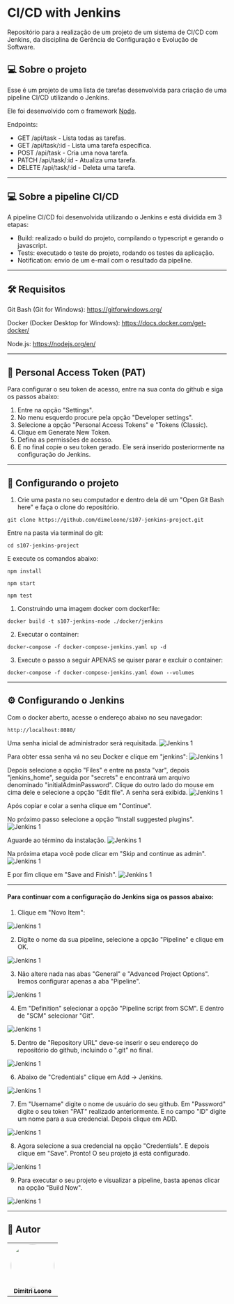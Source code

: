 # CI/CD with Jenkins
Repositório para a realização de um projeto de um sistema de CI/CD com Jenkins, da disciplina de Gerência de Configuração e Evolução de Software.

## 💻 Sobre o projeto

Esse é um projeto de uma lista de tarefas desenvolvida para criação de uma pipeline CI/CD utilizando o Jenkins.

Ele foi desenvolvido com o framework [Node](https://nodejs.org/en/).

Endpoints:

- GET /api/task - Lista todas as tarefas.
- GET /api/task/:id - Lista uma tarefa específica.
- POST /api/task - Cria uma nova tarefa.
- PATCH /api/task/:id - Atualiza uma tarefa.
- DELETE /api/task/:id - Deleta uma tarefa.

---

## 💻 Sobre a pipeline CI/CD

A pipeline CI/CD foi desenvolvida utilizando o Jenkins e está dividida em 3 etapas:

- Build: realizado o build do projeto, compilando o typescript e gerando o javascript.
- Tests: executado o teste do projeto, rodando os testes da aplicação.
- Notification: envio de um e-mail com o resultado da pipeline.

---

## 🛠 Requisitos

Git Bash (Git for Windows): https://gitforwindows.org/

Docker (Docker Desktop for Windows): https://docs.docker.com/get-docker/

Node.js: https://nodejs.org/en/

---

## 📁 Personal Access Token (PAT)

Para configurar o seu token de acesso, entre na sua conta do github e siga os passos abaixo:
1. Entre na opção "Settings".
2. No menu esquerdo procure pela opção "Developer settings".
3. Selecione a opção "Personal Access Tokens" e "Tokens (Classic).
4. Clique em Generate New Token.
5. Defina as permissões de acesso.
6. E no final copie o seu token gerado. Ele será inserido posteriormente na configuração do Jenkins.

---

## 🧭 Configurando o projeto

1. Crie uma pasta no seu computador e dentro dela dê um "Open Git Bash here" e faça o clone do repositório.
```
git clone https://github.com/dimeleone/s107-jenkins-project.git
```

Entre na pasta via terminal do git:
```
cd s107-jenkins-project
```
E execute os comandos abaixo:
```
npm install
```
```
npm start
```
```
npm test
```


1. Construindo uma imagem docker com dockerfile:
```
docker build -t s107-jenkins-node ./docker/jenkins 
```

2. Executar o container:
```
docker-compose -f docker-compose-jenkins.yaml up -d
```

3. Execute o passo a seguir APENAS se quiser parar e excluir o container:
```
docker-compose -f docker-compose-jenkins.yaml down --volumes
```

---

## ⚙️ Configurando o Jenkins
Com o docker aberto, acesse o endereço abaixo no seu navegador:
```
http://localhost:8080/
```

Uma senha inicial de administrador será requisitada.
<img alt="Jenkins 1" src="https://i.imgur.com/rxElcbk.png" />

Para obter essa senha vá no seu Docker e clique em "jenkins":
<img alt="Jenkins 1" src="https://i.imgur.com/n6SQgjK.png" />

Depois selecione a opção "Files" e entre na pasta "var", depois "jenkins_home", seguida por "secrets" e encontrará um arquivo denominado "initialAdminPassword". Clique do outro lado do mouse em cima dele e selecione a opção "Edit file". A senha será exibida. 
<img alt="Jenkins 1" src="https://i.imgur.com/4MoGQSd.png" />

Após copiar e colar a senha clique em "Continue".

No próximo passo selecione a opção "Install suggested plugins".
<img alt="Jenkins 1" src="https://i.imgur.com/OgJfnZA.png" />

Aguarde ao término da instalação.
<img alt="Jenkins 1" src="https://i.imgur.com/49NKUCr.png" />

Na próxima etapa você pode clicar em "Skip and continue as admin".
<img alt="Jenkins 1" src="https://i.imgur.com/a2LORyI.png" />

E por fim clique em "Save and Finish".
<img alt="Jenkins 1" src="https://i.imgur.com/nDo1Lki.png" />

---


#### Para continuar com a configuração do Jenkins siga os passos abaixo:


1. Clique em "Novo Item":
<img alt="Jenkins 1" src="https://i.imgur.com/83Tkzs7.png" />


2. Digite o nome da sua pipeline, selecione a opção "Pipeline" e clique em OK.
<img alt="Jenkins 1" src="https://i.imgur.com/WlCwNsC.png" />

3. Não altere nada nas abas "General" e "Advanced Project Options". Iremos configurar apenas a aba "Pipeline".
<img alt="Jenkins 1" src="https://i.imgur.com/XlbggfL.png" />

4. Em "Definition" selecionar a opção "Pipeline script from SCM". E dentro de "SCM" selecionar "Git".
<img alt="Jenkins 1" src="https://i.imgur.com/Oe974kt.png" />

5. Dentro de "Repository URL" deve-se inserir o seu endereço do repositório do github, incluindo o ".git" no final.
<img alt="Jenkins 1" src="https://i.imgur.com/ZtPxZFa.png" />

6. Abaixo de "Credentials" clique em Add -> Jenkins.
<img alt="Jenkins 1" src="https://i.imgur.com/491tmaH.png" />

7. Em "Username" digite o nome de usuário do seu github. Em "Password" digite o seu token "PAT" realizado anteriormente. E no campo "ID" digite um nome para a sua credencial. Depois clique em ADD. 
<img alt="Jenkins 1" src="https://i.imgur.com/o65AALR.png" />

8. Agora selecione a sua credencial na opção "Credentials". E depois clique em "Save". Pronto! O seu projeto já está configurado.
<img alt="Jenkins 1" src="https://i.imgur.com/LdkRsHn.png" />

9. Para executar o seu projeto e visualizar a pipeline, basta apenas clicar na opção "Build Now".
<img alt="Jenkins 1" src="https://i.imgur.com/2U6EbZb.png" />

---

## 🦸 Autor
<table>
  <tr>
    <td align="center"><a href="https://github.com/dimeleone/"><img style="border-radius: 50%;" src="https://avatars.githubusercontent.com/u/93099038?s=400&u=e5aba1f8173319b66b22c2394c569e56a5641d04&v=4" width="100px;" alt=""/><br /><sub><b>Dimitri Leone</b></sub></a></td>
  </tr>
</table>
